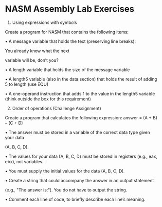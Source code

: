 # NASM Assembly Lab Exercises

1. Using expressions with symbols

Create a program for NASM that contains the following items:

• A message variable that holds the text (preserving line breaks):

You already know what the next

variable will be, don’t you?

• A length variable that holds the size of the message variable

• A length5 variable (also in the data section) that holds the result of adding 5 to length (use EQU)

• A one-operand instruction that adds 1 to the value in the length5 variable (think outside the box for this requirement)

2.  Order of operations (Challenge Assignment)

Create a program that calculates the following expression: answer = (A + B) – (C + D)

• The answer must be stored in a variable of the correct data type given your data

(A, B, C, D).

• The values for your data (A, B, C, D) must be stored in registers (e.g., eax, ebx), not variables.

• You must supply the initial values for the data (A, B, C, D).

• Create a string that could accompany the answer in an output statement

(e.g., "The answer is:"). You do not have to output the string.

• Comment each line of code, to briefly describe each line’s meaning.
